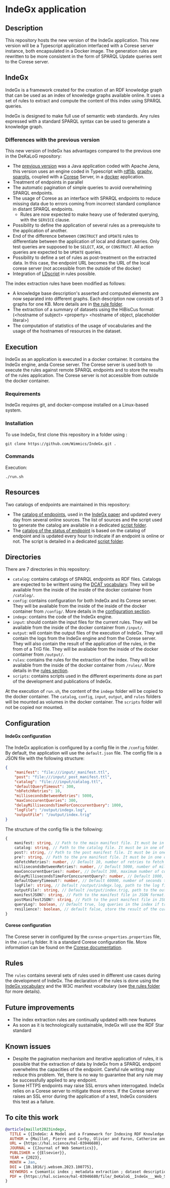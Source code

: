 # IndeGx application

## Description

This repository hosts the new version of the IndeGx application. This new version will be a Typescript application interfaced with a Corese server instance, both encapsulated in a Docker image. The generation rules are rewritten to be more consistent in the form of SPARQL Update queries sent to the Corese server.

## IndeGx

IndeGx is a framework created for the creation of an RDF knowledge graph that can be used as an index of knowledge graphs available online. It uses a set of rules to extract and compute the content of this index using SPARQL queries.

IndeGx is designed to make full use of semantic web standards. Any rules expressed with a standard SPARQL syntax can be used to generate a knowledge graph.

### Differences with the previous version

This new version of IndeGx has advantages compared to the previous one in the DeKaLoG repository:

- The [previous version](https://github.com/Wimmics/dekalog) was a Java application coded with Apache Jena, this version uses an engine coded in Typescript with [rdflib](https://github.com/linkeddata/rdflib.js), [graphy](https://github.com/blake-regalia/graphy.js#readme), [sparqljs](https://github.com/RubenVerborgh/SPARQL.js#readme), coupled with a [Corese](https://corese.inria.fr/) Server, in a [docker](https://www.docker.com/get-started/) application.
- Treatment of endpoints in parallel
- The automatic pagination of simple queries to avoid overwhelming SPARQL endpoints.
- The usage of Corese as an interface with SPARQL endpoints to reduce missing data due to errors coming from incorrect standard compliance in distant SPARQL endpoints.
  - Rules are now expected to make heavy use of federated querying, with the `SERVICE` clause.
- Possibility to define the application of several rules as a prerequisite to the application of another.
- End of the difference between `CONSTRUCT` and `UPDATE` rules to differentiate between the application of local and distant queries. Only test queries are supposed to be `SELECT`, `ASK`, or `CONSTRUCT`. All action queries are expected to be `UPDATE` queries.
- Possibility to define a set of rules as post-treatment on the extracted data. In this case, the endpoint URL becomes the URL of the local corese server (not accessible from the outside of the docker)
- Integration of [LDscript](http://ns.inria.fr/sparql-extension/) in rules possible.

The index extraction rules have been modified as follows:

- A knowledge base description's asserted and computed elements are now separated into different graphs. Each description now consists of 3 graphs for one KB. More details are in [the rule folder](./rules/README.md).
- The extraction of a summary of datasets using the HiBisCus format: (\<hostname of subject\> \<property\> \<hostname of object, placeholder literal\>)
- The computation of statistics of the usage of vocabularies and the usage of the hostnames of resources in the dataset.

## Execution

IndeGx as an application is executed in a docker container. It contains the IndeGx engine, anda Corese server. The Corese server is used both to execute the rules against remote SPARQL endpoints and to store the results of the rules application. The Corese server is not accessible from outside the docker container.

### Requirements

IndeGx requires git, and docker-compose installed on a Linux-based system.

### Installation

To use IndeGx, first clone this repository in a folder using :
```
git clone https://github.com/Wimmics/IndeGx.git .
```

### Commands

Execution:
```
./run.sh
```

## Resources

Two catalogs of endpoints are maintained in this repository:
- The [catalog of endpoints](https://github.com/Wimmics/IndeGx/blob/catalog_auto_refresh/catalogs/catalog.auto_refresh.ttl), used in the [IndeGx paper](https://hal.science/hal-03946680) and updated every day from several online sources. The list of sources and the script used to generate the catalog are available in a dedicated [script folder](./scripts/auto_catalog_refresh/README.md).
- The [catalog of the status of endpoint](https://github.com/Wimmics/IndeGx/blob/endpoint_status/catalogs/catalog.latest-status.ttl) is based on the catalog of endpoint and is updated every hour to indicate if an endpoint is online or not. The script is detailed in a dedicated [script folder](./scripts/endpoint_status/README.md).

## Directories

There are 7 directories in this repository:
- `catalog`: contains catalogs of SPARQL endpoints as RDF files. Catalogs are expected to be writtent using the [DCAT vocabulary](https://www.w3.org/TR/vocab-dcat-2/). They will be available from the inside of the inside of the docker container from `/catalog/`.
- `config`: contains configuration for both IndeGx and its Corese server. They will be available from the inside of the inside of the docker container from `/config/`. More details in the [configuration section](#configuration).
- `indegx`: contains the code of the IndeGx engine.
- `input`: should contain the input files for the current rules. They will be available from the inside of the docker container from `/input/`.
- `output`: will contain the output files of the execution of IndeGx. They will contain the logs from the IndeGx engine and from the Corese server. They will also contain the result of the application of the rules, in the from of a TriG file. They will be available from the inside of the docker container from `/output/`.
- `rules`: contains the rules for the extraction of the index. They will be available from the inside of the docker container from `/rules/`. More details in the [rules section](#rules).
- `scripts`: contains scripts used in the different experiments done as part of the development and publications of IndeGx.

At the execution of `run.sh`, the content of the `indegx` folder will be copied to the docker container. The `catalog`, `config`, `input`, `output`, and `rules` folders will be mounted as volumes in the docker container. The `scripts` folder will not be copied nor mounted.

## Configuration

#### IndeGx configuration

The IndeGx application is configured by a config file in the `/config` folder. By default, the application will use the `default.json` file. The config file is a JSON file with the following structure:

```json
{
    "manifest": "file:///input/_manifest.ttl",
    "post": "file:///input/_post_manifest.ttl",
    "catalog": "file:///input/catalog.ttl",
    "defaultQueryTimeout": 300,
    "nbFetchRetries": 10,
    "millisecondsBetweenRetries": 5000,
    "maxConccurentQueries": 300,
    "delayMillisecondsTimeForConccurentQuery": 1000,
    "logFile": "/output/indegx.log",
    "outputFile": "/output/index.trig"
}
```

The structure of the config file is the following:
```typescript
{
    manifest: string, // Path to the main manifest file. It must be in one of the mounted volumes. It must be a valid RDF file. It is recomanded to store it in either the input or the rules folder.
    catalog: string, // Path to the catalog file. It must be in one of the mounted volumes. It must be a valid RDF file. It is recomanded to store it in the input
    post?: string, // Path to the post manifest file. It must be in one of the mounted volumes. It must be a valid RDF file. It is recomanded to store it in either the input or the rules folder.
    pre?: string, // Path to the pre manifest file. It must be in one of the mounted volumes. It must be a valid RDF file. It is recomanded to store it in either the input or the rules folder.
    nbFetchRetries?: number, // Default 10, number of retries to fetch a remote file if it fails.
    millisecondsBetweenRetries?: number, // Default 5000, number of milliseconds to wait between two retries.
    maxConccurentQueries?: number, // Default 300, maximum number of concurrent queries to execute against a SPARQL endpoint.
    delayMillisecondsTimeForConccurentQuery?: number, // Default 1000, number of milliseconds to wait between two queries against a SPARQL endpoint.
    defaultQueryTimeout?: number, // Default 60000, number of seconds to wait for a query to execute before considering it as a failure.
    logFile?: string, // Default /output/indegx.log, path to the log file. It must be in one of the mounted volumes.
    outputFile?: string, // Default /output/index.trig, path to the output file. It must be in one of the mounted volumes.
    manifestJSON?: string, // Path to the manifest file in JSON format. It must be in one of the mounted volumes. Will not be generated if not provided.
    postManifestJSON?: string, // Path to the post manifest file in JSON format. It must be in one of the mounted volumes. Will not be generated if not provided.
    queryLog?: boolean, // Default true, log queries in the index if true. 
    resilience?: boolean, // default false, store the result of the current state at the end of the pre step and main step of the index in a temporary file if true. Incompatible with disabling query logging.
}
```

#### Corese configuration

The Corese server in configured by the `corese-properties.properties` file, in the `/config` folder. It is a standard Corese configuration file. More information can be found on the [Corese documentation](https://github.com/Wimmics/corese/blob/master/docs/getting%20started/Getting%20Started%20With%20Corese-server.md).


## Rules

The `rules` contains several sets of rules used in different use cases during the development of IndeGx. The declaration of the rules is done using the [IndeGx vocabulary](./indegx_vocabulary.md) and the W3C manifest vocabulary (see [the rules folder](./rules/README.md) for more details).

## Future improvements

- The index extraction rules are continually updated with new features
- As soon as it is technologically sustainable, IndeGx will use the RDF Star standard

## Known issues

- Despite the pagination mechanism and iterative application of rules, it is possible that the extraction of data by IndeGx from a SPARQL endpoint overwhelms the capacities of the endpoint. Careful rule writing may reduce this problem. Yet, there is no way to guarantee that any rule may be successfully applied to any endpoint.
- Some HTTPS endpoints may raise SSL errors when interrogated. IndeGx relies on a Corese server to mitigate those errors. If the Corese server raises an SSL error during the application of a test, IndeGx considers this test as a failure.

## To cite this work

```bibtex
@article{maillot2023indegx,
  TITLE = {{IndeGx: A Model and a Framework for Indexing RDF Knowledge Graphs with SPARQL-based Test Suits}},
  AUTHOR = {Maillot, Pierre and Corby, Olivier and Faron, Catherine and Gandon, Fabien and Michel, Franck},
  URL = {https://hal.science/hal-03946680},
  JOURNAL = {{Journal of Web Semantics}},
  PUBLISHER = {{Elsevier}},
  YEAR = {2023},
  MONTH = Jan,
  DOI = {10.1016/j.websem.2023.100775},
  KEYWORDS = {semantic index ; metadata extraction ; dataset description ; endpoint description ; knowledge graph},
  PDF = {https://hal.science/hal-03946680/file/_DeKaloG__IndeGx___Web_Semantics_2022-1.pdf}
}
```
